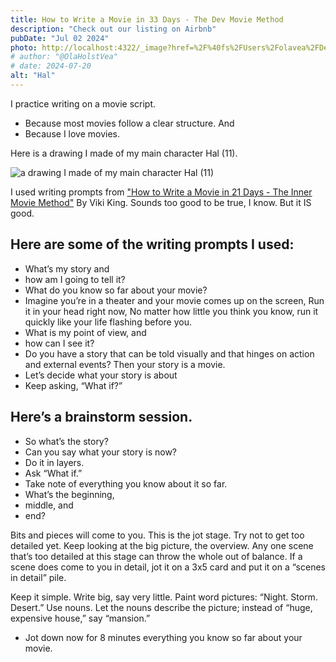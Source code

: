 ```yaml
---
title: How to Write a Movie in 33 Days - The Dev Movie Method
description: "Check out our listing on Airbnb"
pubDate: "Jul 02 2024"
photo: http://localhost:4322/_image?href=%2F%40fs%2FUsers%2Folavea%2FDesktop%2FDevelop%2F4_Rubys_timemachine%2F5-olaveacom%2Fastro-basic-starter%2Fsrc%2Fimages%2Fhal.png%3ForigWidth%3D66%26origHeight%3D96%26origFormat%3Dpng&f=webp
# author: "@OlaHolstVea"
# date: 2024-07-20
alt: "Hal"
---
```


I practice writing on a movie script.

- Because most movies follow a clear structure. And
- Because I love movies.

Here is a drawing I made of my main character Hal (11).

![a drawing I made of my main character Hal (11)](http://localhost:4322/_image?href=%2F%40fs%2FUsers%2Folavea%2FDesktop%2FDevelop%2F4_Rubys_timemachine%2F5-olaveacom%2Fastro-basic-starter%2Fsrc%2Fimages%2Fhal.png%3ForigWidth%3D66%26origHeight%3D96%26origFormat%3Dpng&f=webp)

I used writing prompts from ["How to Write a Movie in 21 Days - The Inner Movie Method"](https://www.amazon.com/How-Write-Movie-21-Days-ebook/dp/B00PFXLEZC/ref=tmm_kin_swatch_0) By Viki King. Sounds too good to be true, I know. But it IS good.

## Here are some of the writing prompts I used:

- What’s my story and
- how am I going to tell it?
- What do you know so far about your movie?
- Imagine you’re in a theater and your movie comes up on the screen, Run it in your head right now, No matter how little you think you know, run it quickly like your life flashing before you.
- What is my point of view, and
- how can I see it?
- Do you have a story that can be told visually and that hinges on action and external events? Then your story is a movie.
- Let’s decide what your story is about
- Keep asking, “What if?”

## Here’s a brainstorm session.

- So what’s the story?
- Can you say what your story is now?
- Do it in layers.
- Ask “What if.”
- Take note of everything you know about it so far.
- What’s the beginning,
- middle, and
- end?

Bits and pieces will come to you. This is the jot stage. Try not to get too detailed yet. Keep looking at the big picture, the overview. Any one scene that’s too detailed at this stage can throw the whole out of balance. If a scene does come to you in detail, jot it on a 3x5 card and put it on a “scenes in detail” pile.

Keep it simple. Write big, say very little. Paint word pictures: “Night. Storm. Desert.” Use nouns. Let the nouns describe the picture; instead of “huge, expensive house,” say “mansion.”

- Jot down now for 8 minutes everything you know so far about your movie.
